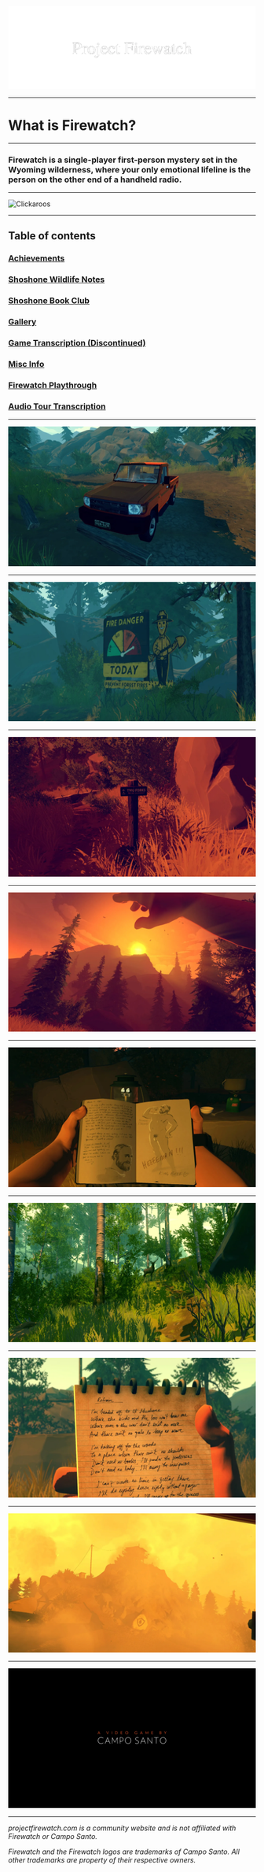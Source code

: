 ![Header](/cdn/webp/newheader.webp) 

---

# What is Firewatch?

---
 
### Firewatch is a single-player first-person mystery set in the Wyoming wilderness, where your only emotional lifeline is the person on the other end of a handheld radio.

---


![Clickaroos](https://camo.githubusercontent.com/612c403f0241d9c1edf9ea44167dc013cb6de7457457f6e7c0a1373b3b5db65c/68747470733a2f2f686974732e736565796f756661726d2e636f6d2f6170692f636f756e742f696e63722f62616467652e7376673f75726c3d68747470732533412532462532466769746875622e636f6d253246536f7068696141746b696e736f6e2532464669726577617463682d477569646526636f756e745f62673d253233323532353235267469746c655f62673d2532333235323532352669636f6e3d2669636f6e5f636f6c6f723d253233453745374537267469746c653d436c69636b61726f6f7326656467655f666c61743d74727565)

---

## Table of contents

### [Achievements](/achievements/)

### [Shoshone Wildlife Notes](/shoshonewildlifenotes/)

### [Shoshone Book Club](/shoshonebookclub/)

### [Gallery](/gallery/)

### [Game Transcription (Discontinued)](/transcription/)

### [Misc Info](/info/)

### [Firewatch Playthrough](/playthrough/)

### [Audio Tour Transcription](/cdn/FirewatchAudioTour.pdf)

---

![Firewatch Photo](/cdn/webp/10-3-21/20211003084110_1.webp)

---
 
![Firewatch Photo](/cdn/webp/10-3-21/20211003084128_1.webp)

---
![Firewatch Photo](/cdn/webp/10-3-21/20211003084239_1.webp)

---

![Firewatch Photo](/cdn/webp/10-3-21/20211003084245_1.webp)

---

![Firewatch Photo](/cdn/webp/10-3-21/20211003084338_1.webp)

---

![Firewatch Photo](/cdn/webp/10-3-21/20211003084434_1.webp)

---

![Firewatch Photo](/cdn/webp/10-3-21/20211003090936_1.webp)

---

![Firewatch Photo](/cdn/webp/20200701135646_1.webp)

---
 
![Firewatch Intro](/cdn/webp/20200701135654_1.webp)

---

*projectfirewatch.com is a community website and is not affiliated with Firewatch or Campo Santo.*

*Firewatch and the Firewatch logos are trademarks of Campo Santo. All other trademarks are property of their respective owners.*
